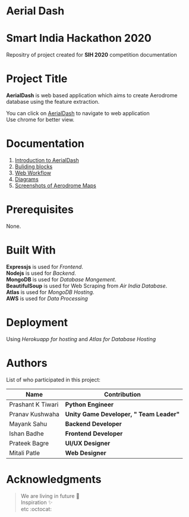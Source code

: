 # Aerial Dash
# Smart India Hackathon 2020
Repositry of project created for **SIH 2020** competition documentation <br/>

# Project Title
**AerialDash** is web based application which aims to create Aerodrome database using the feature extraction.

You can click on [AerialDash](https://awesomecase.herokuapp.com) to navigate to web application <br/> Use chrome for better view.

# Documentation
1. [Introduction to AerialDash](https://prashantktiwari.github.io/SIH-2020-Docx/)
2. [Buliding blocks](https://prashantktiwari.github.io/SIH-2020-Docx/install.html) 
3. [Web Workflow](https://prashantktiwari.github.io/SIH-2020-Docx/wb.html)
4. [Diagrams](https://prashantktiwari.github.io/SIH-2020-Docx/diagrams.html)
5. [Screenshots of Aerodrome Maps](https://prashantktiwari.github.io/SIH-2020-Docx/ss.html)

# Prerequisites
 None.

# Built With
**Expressjs** is used for *Frontend*.<br/>**Nodejs** is used for *Backend*.</br>**MongoDB** is used for *Database Mangement*.<br/>**BeautifulSoup** is used for Web Scraping from *Air India Database*.<br/>**Atlas** is used for *MongoDB Hosting.*</br>**AWS** is used for *Data Processing*

# Deployment
Using *Herokuapp for hosting* and *Atlas for Database Hosting* <br/>

# Authors
List of who participated in this project:<br/>

| Name  | Contribution |
| ------------- | ------------- |
| Prashant K Tiwari  | **Python Engineer** |
| Pranav Kushwaha  | **Unity Game Developer, " Team Leader"**  |
| Mayank Sahu  | **Backend Developer**  |
| Ishan Badhe  | **Frontend Developer**  |
| Prateek Bagre  | **UI/UX Designer**  |
| Mitali Patle  | **Web Designer**  |

# Acknowledgments
>We are living in future :rocket:<br/>
>Inspiration :sparkles: <br/>
>etc :octocat:



